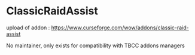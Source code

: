 # ClassicRaidAssist
upload of addon : https://www.curseforge.com/wow/addons/classic-raid-assist

No maintainer, only exists for compatibility with TBCC addons managers
